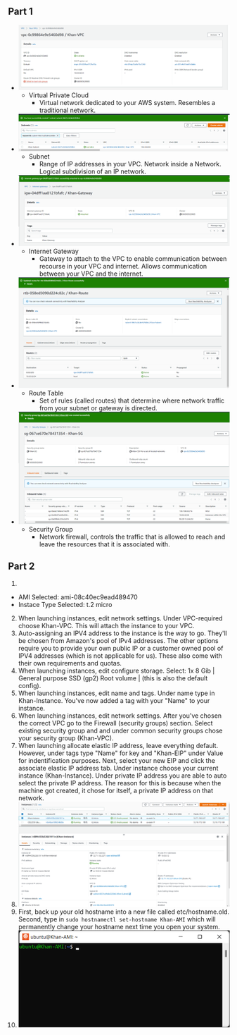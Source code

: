 ## Part 1
- ![VPC](images/VPC.png)
  - Virtual Private Cloud
    - Virtual network dedicated to your AWS system. Resembles a traditional network.
- ![Subnet](images/Subnet.png)
  - Subnet
    - Range of IP addresses in your VPC. Network inside a Network.  Logical subdivision of an IP network.
- ![InternetGateway](images/InternetGateway.png)
  - Internet Gateway
    - Gateway to attach to the VPC to enable communication between recourse in your VPC and internet. Allows communication between your VPC and the internet.
- ![RouteTable](images/RouteTable.png)
  - Route Table
    - Set of rules (called routes) that determine where network traffic from your subnet or gateway is directed.
- ![SecurityGroup](images/SecurityGroup.png)
  - Security Group
    - Network firewall, controls the traffic that is allowed to reach and leave the resources that it is associated with.
	
## Part 2
1.
- AMI Selected: ami-08c40ec9ead489470
- Instace Type Selected: t.2 micro
2. When launching instances, edit network settings. Under VPC-required choose Khan-VPC. This will attach the instance to your VPC.
3. Auto-assigning an IPV4 address to the instance is the way to go. They'll be chosen from Amazon's pool of IPv4 addresses. The other options require you to provide your own public IP or a customer owned pool of IPV4 addresses (which is not applicable for us). These also come with their own requirements and quotas.
4. When launching instances, edit configure storage. Select: 1x 8 Gib | General purpose SSD (gp2) Root volume | (this is also the default config).
5. When launching instances, edit name and tags. Under name type in Khan-Instance. You've now added a tag with your "Name" to your instance.
6. When launching instances, edit network settings. After you've chosen the correct VPC go to the Firewall (security groups) section. Select existing security group and and under common security groups chose your security group (Khan-VPC). 
7. When launching allocate elastic IP address, leave everything default. However, under tags type "Name" for key and "Khan-EIP" under Value for indentification purposes. Next, select your new EIP and click the associate elastic IP address tab. Under instance choose your current instance (Khan-Instance). Under private IP address you are able to auto select the private IP address. The reason for this is because when the machine got created, it chose for itself, a private IP address on that network.
8. ![InstanceDetails](images/InstanceDetails.png)
9. First, back up your old hostname into a new file called etc/hostname.old. Second, type in `sudo hostnamectl set-hostname Khan-AMI` which will permanently change your hostname next time you open your system.
10. ![Hostname](images/Hostname.png)